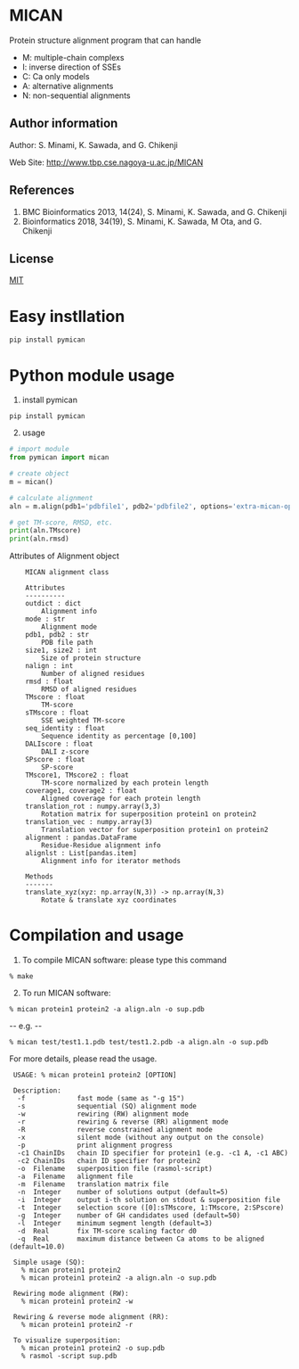 # MICAN
Protein structure alignment program that can handle
- M: multiple-chain complexs
- I: inverse direction of SSEs
- C: Ca only models
- A: alternative alignments
- N: non-sequential alignments

## Author information
Author: S. Minami, K. Sawada, and G. Chikenji

Web Site: http://www.tbp.cse.nagoya-u.ac.jp/MICAN

## References
1. BMC Bioinformatics 2013, 14(24), S. Minami, K. Sawada, and G. Chikenji
2. Bioinformatics 2018, 34(19), S. Minami, K. Sawada, M Ota, and G. Chikenji

## License
[MIT](https://choosealicense.com/licenses/mit/)
# Easy instllation
```
pip install pymican
```

# Python module usage
1. install pymican
```
pip install pymican
```
2. usage
```python
# import module
from pymican import mican

# create object
m = mican()

# calculate alignment
aln = m.align(pdb1='pdbfile1', pdb2='pdbfile2', options='extra-mican-options')

# get TM-score, RMSD, etc.
print(aln.TMscore)
print(aln.rmsd)
```

Attributes of Alignment object
```
    MICAN alignment class

    Attributes
    ----------
    outdict : dict
        Alignment info
    mode : str
        Alignment mode
    pdb1, pdb2 : str
        PDB file path
    size1, size2 : int
        Size of protein structure
    nalign : int
        Number of aligned residues
    rmsd : float
        RMSD of aligned residues
    TMscore : float
        TM-score
    sTMscore : float
        SSE weighted TM-score
    seq_identity : float
        Sequence identity as percentage [0,100]
    DALIscore : float
        DALI z-score
    SPscore : float
        SP-score
    TMscore1, TMscore2 : float
        TM-score normalized by each protein length
    coverage1, coverage2 : float
        Aligned coverage for each protein length
    translation_rot : numpy.array(3,3)
        Rotation matrix for superposition protein1 on protein2
    translation_vec : numpy.array(3)
        Translation vector for superposition protein1 on protein2
    alignment : pandas.DataFrame
        Residue-Residue alignment info
    alignlst : List[pandas.item]
        Alignment info for iterator methods

    Methods
    -------
    translate_xyz(xyz: np.array(N,3)) -> np.array(N,3)
        Rotate & translate xyz coordinates
```

# Compilation and usage
1. To compile MICAN software: please type this command
```
% make
```

2. To run MICAN software:
```
% mican protein1 protein2 -a align.aln -o sup.pdb
```

--  e.g. --
```
% mican test/test1.1.pdb test/test1.2.pdb -a align.aln -o sup.pdb
```

For more details, please read the usage.

```
 USAGE: % mican protein1 protein2 [OPTION]

 Description:
  -f             fast mode (same as "-g 15")
  -s             sequential (SQ) alignment mode
  -w             rewiring (RW) alignment mode
  -r             rewiring & reverse (RR) alignment mode
  -R             reverse constrained alignment mode
  -x             silent mode (without any output on the console)
  -p             print alignment progress
  -c1 ChainIDs   chain ID specifier for protein1 (e.g. -c1 A, -c1 ABC)
  -c2 ChainIDs   chain ID specifier for protein2
  -o  Filename   superposition file (rasmol-script)
  -a  Filename   alignment file
  -m  Filename   translation matrix file
  -n  Integer    number of solutions output (default=5)
  -i  Integer    output i-th solution on stdout & superposition file
  -t  Integer    selection score ([0]:sTMscore, 1:TMscore, 2:SPscore)
  -g  Integer    number of GH candidates used (default=50)
  -l  Integer    minimum segment length (default=3)
  -d  Real       fix TM-score scaling factor d0
  -q  Real       maximum distance between Ca atoms to be aligned (default=10.0)
  
 Simple usage (SQ):
   % mican protein1 protein2
   % mican protein1 protein2 -a align.aln -o sup.pdb

 Rewiring mode alignment (RW):
   % mican protein1 protein2 -w

 Rewiring & reverse mode alignment (RR):
   % mican protein1 protein2 -r

 To visualize superposition:
   % mican protein1 protein2 -o sup.pdb
   % rasmol -script sup.pdb
```

